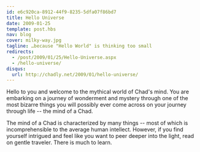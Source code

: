 ```yaml
---
id: e6c920ca-8912-44f9-8235-5dfa07f86bd7
title: Hello Universe
date: 2009-01-25
template: post.hbs
nav: blog
cover: milky-way.jpg
tagline: …because "Hello World" is thinking too small
redirects:
  - /post/2009/01/25/Hello-Universe.aspx
  - /hello-universe/
disqus:
  url: http://chadly.net/2009/01/hello-universe/
---
```


Hello to you and welcome to the mythical world of Chad's mind. You are embarking on a journey of wonderment and mystery through one of the most bizarre things you will possibly ever come across on your journey through life -- the mind of a Chad.

The mind of a Chad is characterized by many things -- most of which is incomprehensible to the average human intellect. However, if you find yourself intrigued and feel like you want to peer deeper into the light, read on gentle traveler. There is much to learn.
